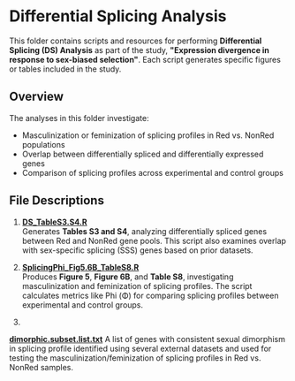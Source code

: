# Differential Splicing Analysis

This folder contains scripts and resources for performing **Differential Splicing (DS) Analysis** as part of the study, **"Expression divergence in response to sex-biased selection"**. Each script generates specific figures or tables included in the study.

## Overview

The analyses in this folder investigate:
- Masculinization or feminization of splicing profiles in Red vs. NonRed populations
- Overlap between differentially spliced and differentially expressed genes
- Comparison of splicing profiles across experimental and control groups

## File Descriptions

1. **[DS_TableS3.S4.R](https://github.com/mchlleliu/MaleLimitedEvo/blob/main/Analyses/DS_analysis/DS_TableS3.S4.R)**  
   Generates **Tables S3 and S4**, analyzing differentially spliced genes between Red and NonRed gene pools. 
This script also examines overlap with sex-specific splicing (SSS) genes based on prior datasets.

2. **[SplicingPhi_Fig5.6B_TableS8.R](https://github.com/mchlleliu/MaleLimitedEvo/blob/main/Analyses/DS_analysis/SplicingPhi_Fig5.6B_TableS8.R)**  
   Produces **Figure 5**, **Figure 6B**, and **Table S8**, investigating masculinization and feminization of splicing profiles. The script calculates metrics like Phi (Φ) for comparing splicing profiles between experimental and control groups.

3. 
**[dimorphic.subset.list.txt](https://github.com/mchlleliu/MaleLimitedEvo/blob/main/Analyses/DS_analysis/dimorphic.subset.list.txt)** 
   A list of genes with consistent sexual dimorphism in splicing profile identified using several external 
datasets and used for testing the masculinization/feminization of splicing profiles in Red vs. NonRed samples.
